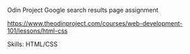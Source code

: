 Odin Project Google search results page assignment

https://www.theodinproject.com/courses/web-development-101/lessons/html-css

Skills: HTML/CSS